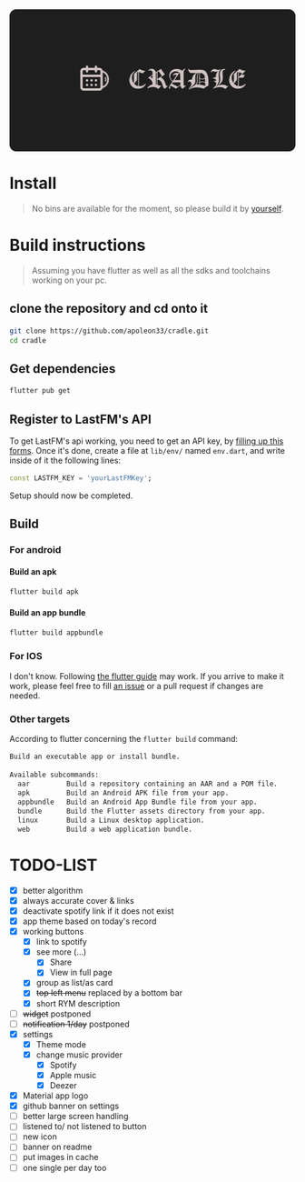 <img src="https://github.com/apoleon33/cradle/blob/master/doc/banner.png" width=512 height="250" align="center">

# Install
> No bins are available for the moment, so please build it by [yourself](#build-the-app).

# Build instructions
> Assuming you have flutter as well as all the sdks and toolchains working on your pc.
## clone the repository and cd onto it
```sh
git clone https://github.com/apoleon33/cradle.git
cd cradle
```

## Get dependencies
```sh
flutter pub get
```

## Register to LastFM's API
To get LastFM's api working, you need to get an API key, by [filling up this forms](https://www.last.fm/api/account/create).
Once it's done, create a file at `lib/env/` named `env.dart`, and write inside of it the following lines:
```dart
const LASTFM_KEY = 'yourLastFMKey';
```
Setup should now be completed.

## Build

### For android
#### Build an apk
```sh
flutter build apk
```

#### Build an app bundle
```sh
flutter build appbundle
```

### For IOS
I don't know. Following [the flutter guide](https://docs.flutter.dev/deployment/ios) may work. If you arrive to make it work, please feel free to fill [an issue](https://github.com/apoleon33/cradle/issues/new) or a pull request if changes are needed.

### Other targets
According to flutter concerning the `flutter build` command:
```
Build an executable app or install bundle.

Available subcommands:
  aar         Build a repository containing an AAR and a POM file.
  apk         Build an Android APK file from your app.
  appbundle   Build an Android App Bundle file from your app.
  bundle      Build the Flutter assets directory from your app.
  linux       Build a Linux desktop application.
  web         Build a web application bundle.

```

# TODO-LIST
- [x] better algorithm
- [x] always accurate cover & links
- [x] deactivate spotify link if it does not exist
- [x] app theme based on today's record
- [x] working buttons
  - [x] link to spotify
  - [x] see more (...)
    - [x] Share
    - [x] View in full page
  - [x] group as list/as card
  - [x] ~~top left menu~~ replaced by a bottom bar
  - [x] short RYM description
- [ ] ~~widget~~ postponed
- [ ] ~~notification 1/day~~ postponed
- [x] settings
  - [x] Theme mode
  - [x] change music provider
    - [x] Spotify
    - [x] Apple music
    - [x] Deezer
- [x] Material app logo
- [x] github banner on settings
- [ ] better large screen handling
- [ ] listened to/ not listened to button
- [ ] new icon
- [ ] banner on readme
- [ ] put images in cache
- [ ] one single per day too
